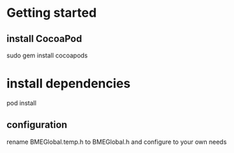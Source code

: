 # Getting started
## install CocoaPod
sudo gem install cocoapods
# install dependencies
pod install

## configuration
rename BMEGlobal.temp.h to BMEGlobal.h and configure to your own needs